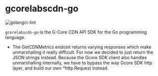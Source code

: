 # gcorelabscdn-go

![golangci-lint](https://github.com/G-Core/gcorelabscdn-go/actions/workflows/golangci-lint.yml/badge.svg)

`gcorelabscdn-go` is the G-Core CDN API SDK for the Go programming language.
 
* The GetCDNMetrics endoint returns varying responses which make unmarshalling it really difficult. For now we decided to just return the JSON strings instead. Because the Gcore SDK client also handles unmarshalling internally, we have to bypass the way Gcore SDK http layer, and build our own *http.Request instead.